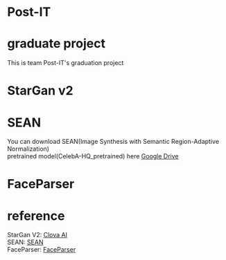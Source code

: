 # Post-IT
graduate project
================
This is team Post-IT's graduation project

StarGan v2
=====================


SEAN
=============================
You can download SEAN(Image Synthesis with Semantic Region-Adaptive Normalization)<br/>
pretrained model(CelebA-HQ_pretrained) here [Google Drive](https://drive.google.com/file/d/1UMgKGdVqlulfgOBV4Z0ajEwPdgt3_EDK/view, "google link")


FaceParser
=====================

reference
====================
StarGan V2: [Clova AI](https://github.com/clovaai/stargan-v2, "google link")<br/>
SEAN: [SEAN](https://github.com/ZPdesu/SEAN, "google link")<br/>
FaceParser: [FaceParser](https://github.com/zllrunning/face-parsing.PyTorch, "google link")
